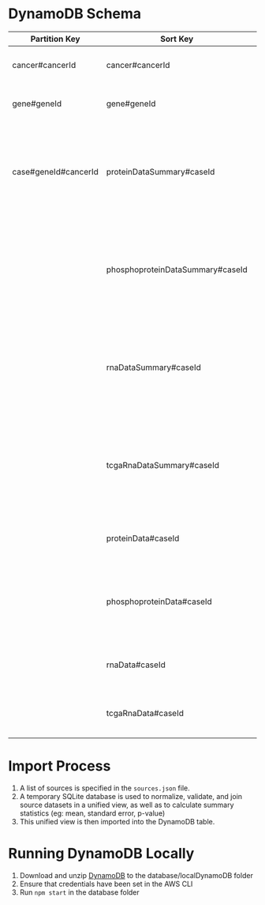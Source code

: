# DynamoDB Schema

| Partition Key        | Sort Key                            | Attributes                                 |
| -------------------- | ----------------------------------- | ------------------------------------------ |
| cancer#cancerId      | cancer#cancerId                     | <ul><li>name</li><li>description</li></ul> |
| gene#geneId          | gene#geneId                         | <ul><li>name</li><li>description</li></ul> |
| case#geneId#cancerId | proteinDataSummary#caseId           | <ul><li>name</li><li>normalValueCount</li><li>normalValueMean</li><li>normalValueStandardError</li><li>tumorValueCount</li><li>tumorValueMean</li><li>tumorValueStandardError</li><li>pValue</li></ul> |
|                      | phosphoproteinDataSummary#caseId    | <ul><li>name</li><li>normalValueCount</li><li>normalValueMean</li><li>normalValueStandardError</li><li>tumorValueCount</li><li>tumorValueMean</li><li>tumorValueStandardError</li><li>pValue</li></ul> |
|                      | rnaDataSummary#caseId               | <ul><li>name</li><li>normalValueCount</li><li>normalValueMean</li><li>normalValueStandardError</li><li>tumorValueCount</li><li>tumorValueMean</li><li>tumorValueStandardError</li><li>pValue</li></ul> |
|                      | tcgaRnaDataSummary#caseId           | <ul><li>name</li><li>normalValueCount</li><li>normalValueMean</li><li>normalValueStandardError</li><li>tumorValueCount</li><li>tumorValueMean</li><li>tumorValueStandardError</li><li>pValue</li></ul> |
|                      | proteinData#caseId                  | <ul><li>name</li><li>normalValue</li><li>tumorValue</li></ul> |
|                      | phosphoproteinData#caseId           | <ul><li>name</li><li>normalValue</li><li>tumorValue</li><li>accession</li><li>phosphorylationSite</li><li>phosphopeptide</li></ul> |
|                      | rnaData#caseId                      | <ul><li>name</li><li>normalValue</li><li>tumorValue</li></ul> |
|                      | tcgaRnaData#caseId                  | <ul><li>name</li><li>normalValue</li><li>tumorValue</li></ul> |

# Import Process

1. A list of sources is specified in the `sources.json` file.
2. A temporary SQLite database is used to normalize, validate, and join source datasets in a unified view, as well as to calculate summary statistics (eg: mean, standard error, p-value)
3. This unified view is then imported into the DynamoDB table.

# Running DynamoDB Locally

1. Download and unzip [DynamoDB](https://s3.us-west-2.amazonaws.com/dynamodb-local/dynamodb_local_latest.zip) to the database/localDynamoDB folder
2. Ensure that credentials have been set in the AWS CLI
3. Run `npm start` in the database folder